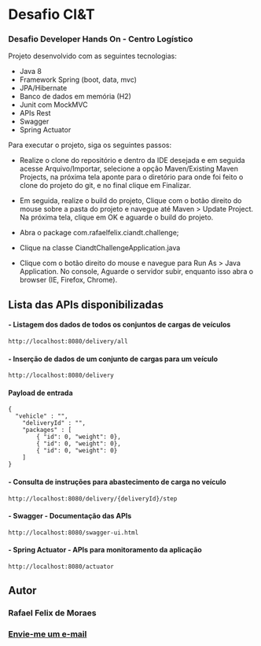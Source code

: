 # Desafio CI&T

### Desafio Developer Hands On - Centro Logístico

Projeto desenvolvido com as seguintes tecnologias:

  - Java 8
  - Framework Spring (boot, data, mvc)
  - JPA/Hibernate
  - Banco de dados em memória (H2)
  - Junit com MockMVC
  - APIs Rest
  - Swagger
  - Spring Actuator


Para executar o projeto, siga os seguintes passos:

- Realize o clone do repositório e dentro da IDE desejada e em seguida acesse Arquivo/Importar, selecione a opção Maven/Existing Maven Projects, na próxima tela aponte para o diretório para onde foi feito o clone do projeto do git, e no final clique em Finalizar.

- Em seguida, realize o build do projeto, Clique com o botão direito do mouse sobre a pasta do projeto e navegue até Maven > Update Project. Na próxima tela, clique em OK e aguarde o build do projeto.

- Abra o package com.rafaelfelix.ciandt.challenge; 

- Clique na classe CiandtChallengeApplication.java 

- Clique com o botão direito do mouse  e navegue para Run As > Java Application. No console, Aguarde o servidor subir, enquanto isso abra o browser (IE, Firefox, Chrome). 

## Lista das APIs disponibilizadas

#### - Listagem dos dados de todos os conjuntos de cargas de veículos
```
http://localhost:8080/delivery/all
```

#### - Inserção de dados de um conjunto de cargas para um veículo
```
http://localhost:8080/delivery
```
#### Payload de entrada
```
{
  "vehicle" : "",
	"deliveryId" : "",
	"packages" : [
		{ "id": 0, "weight": 0},
		{ "id": 0, "weight": 0},
		{ "id": 0, "weight": 0}
	]
}
```

#### - Consulta de instruções para abastecimento de carga no veículo
```
http://localhost:8080/delivery/{deliveryId}/step
```

#### - Swagger - Documentação das APIs
```
http://localhost:8080/swagger-ui.html
```

#### - Spring Actuator - APIs para monitoramento da aplicação
```
http://localhost:8080/actuator
```

## Autor

### Rafael Felix de Moraes

### <a href="mailto:rafaelfelix1433@gmail.com?Subject=Java%20CIandT%20-%20Cielo" target="_top">Envie-me um e-mail</a>
